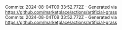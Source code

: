 Commits: 2024-08-04T09:33:52.772Z - Generated via https://github.com/marketplace/actions/artificial-grass
<br>
Commits: 2024-08-04T09:33:52.772Z - Generated via https://github.com/marketplace/actions/artificial-grass
<br>

